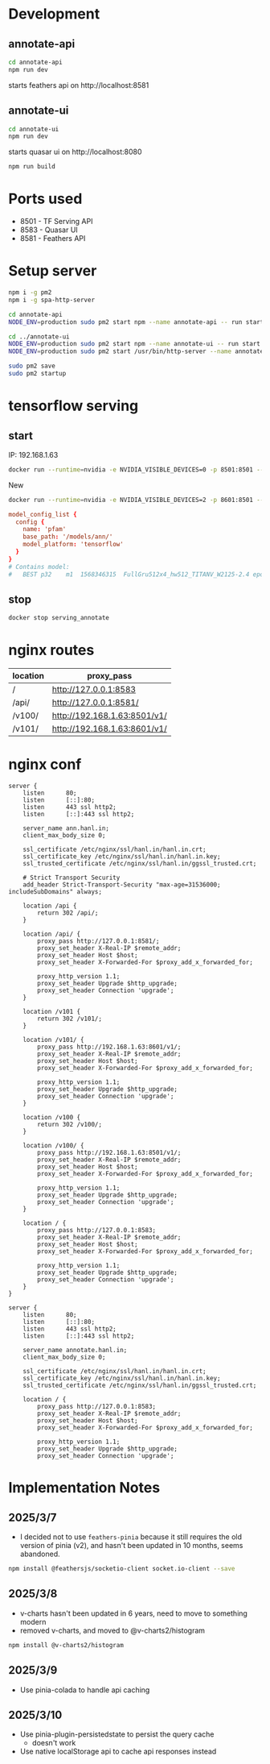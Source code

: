 # Development

## annotate-api

```bash
cd annotate-api
npm run dev
```

starts feathers api on http://localhost:8581

## annotate-ui

```bash
cd annotate-ui
npm run dev
```

starts quasar ui on http://localhost:8080

```bash
npm run build
```

# Ports used

- 8501 - TF Serving API
- 8583 - Quasar UI
- 8581 - Feathers API

# Setup server

```bash
npm i -g pm2
npm i -g spa-http-server

cd annotate-api
NODE_ENV=production sudo pm2 start npm --name annotate-api -- run start

cd ../annotate-ui
NODE_ENV=production sudo pm2 start npm --name annotate-ui -- run start
NODE_ENV=production sudo pm2 start /usr/bin/http-server --name annotate-ui -- ./dist/pwa-mat -c-1 -p 8583 -d false

sudo pm2 save
sudo pm2 startup
```

# tensorflow serving

## start

IP: 192.168.1.63

```bash
docker run --runtime=nvidia -e NVIDIA_VISIBLE_DEVICES=0 -p 8501:8501 --name serving_annotate --mount type=bind,source=/home/hotdogee/export,target=/models/pfam -e MODEL_NAME=pfam -t tensorflow/serving:latest-gpu
```

New

```bash
docker run --runtime=nvidia -e NVIDIA_VISIBLE_DEVICES=2 -p 8601:8501 --name serving_annotate2 --mount type=bind,source=/home/hotdogee/models,target=/models -t tensorflow/serving:latest-gpu --model_config_file=/models/models_config_ann.proto --file_system_poll_wait_seconds=60
```

```conf
model_config_list {
  config {
    name: 'pfam'
    base_path: '/models/ann/'
    model_platform: 'tensorflow'
  }
}
# Contains model:
#   BEST p32	m1	1568346315	FullGru512x4_hw512_TITANV_W2125-2.4	epoch-4-4421273
```

## stop

```bash
docker stop serving_annotate
```

# nginx routes

| location | proxy_pass                   |
| -------- | ---------------------------- |
| /        | http://127.0.0.1:8583        |
| /api/    | http://127.0.0.1:8581/       |
| /v100/   | http://192.168.1.63:8501/v1/ |
| /v101/   | http://192.168.1.63:8601/v1/ |

# nginx conf

```
server {
    listen      80;
    listen      [::]:80;
    listen      443 ssl http2;
    listen      [::]:443 ssl http2;

    server_name ann.hanl.in;
    client_max_body_size 0;

    ssl_certificate /etc/nginx/ssl/hanl.in/hanl.in.crt;
    ssl_certificate_key /etc/nginx/ssl/hanl.in/hanl.in.key;
    ssl_trusted_certificate /etc/nginx/ssl/hanl.in/ggssl_trusted.crt;

    # Strict Transport Security
    add_header Strict-Transport-Security "max-age=31536000; includeSubDomains" always;

    location /api {
        return 302 /api/;
    }

    location /api/ {
        proxy_pass http://127.0.0.1:8581/;
        proxy_set_header X-Real-IP $remote_addr;
        proxy_set_header Host $host;
        proxy_set_header X-Forwarded-For $proxy_add_x_forwarded_for;

        proxy_http_version 1.1;
        proxy_set_header Upgrade $http_upgrade;
        proxy_set_header Connection 'upgrade';
    }

    location /v101 {
        return 302 /v101/;
    }

    location /v101/ {
        proxy_pass http://192.168.1.63:8601/v1/;
        proxy_set_header X-Real-IP $remote_addr;
        proxy_set_header Host $host;
        proxy_set_header X-Forwarded-For $proxy_add_x_forwarded_for;

        proxy_http_version 1.1;
        proxy_set_header Upgrade $http_upgrade;
        proxy_set_header Connection 'upgrade';
    }

    location /v100 {
        return 302 /v100/;
    }

    location /v100/ {
        proxy_pass http://192.168.1.63:8501/v1/;
        proxy_set_header X-Real-IP $remote_addr;
        proxy_set_header Host $host;
        proxy_set_header X-Forwarded-For $proxy_add_x_forwarded_for;

        proxy_http_version 1.1;
        proxy_set_header Upgrade $http_upgrade;
        proxy_set_header Connection 'upgrade';
    }

    location / {
        proxy_pass http://127.0.0.1:8583;
        proxy_set_header X-Real-IP $remote_addr;
        proxy_set_header Host $host;
        proxy_set_header X-Forwarded-For $proxy_add_x_forwarded_for;

        proxy_http_version 1.1;
        proxy_set_header Upgrade $http_upgrade;
        proxy_set_header Connection 'upgrade';
    }
}

server {
    listen      80;
    listen      [::]:80;
    listen      443 ssl http2;
    listen      [::]:443 ssl http2;

    server_name annotate.hanl.in;
    client_max_body_size 0;

    ssl_certificate /etc/nginx/ssl/hanl.in/hanl.in.crt;
    ssl_certificate_key /etc/nginx/ssl/hanl.in/hanl.in.key;
    ssl_trusted_certificate /etc/nginx/ssl/hanl.in/ggssl_trusted.crt;

    location / {
        proxy_pass http://127.0.0.1:8583;
        proxy_set_header X-Real-IP $remote_addr;
        proxy_set_header Host $host;
        proxy_set_header X-Forwarded-For $proxy_add_x_forwarded_for;

        proxy_http_version 1.1;
        proxy_set_header Upgrade $http_upgrade;
        proxy_set_header Connection 'upgrade';

```

# Implementation Notes

## 2025/3/7

- I decided not to use `feathers-pinia` because it still requires the old version of pinia (v2), and hasn't been updated in 10 months, seems abandoned.

```bash
npm install @feathersjs/socketio-client socket.io-client --save
```

## 2025/3/8

- v-charts hasn't been updated in 6 years, need to move to something modern
- removed v-charts, and moved to @v-charts2/histogram

```bash
npm install @v-charts2/histogram
```

## 2025/3/9

- Use pinia-colada to handle api caching

## 2025/3/10

- Use pinia-plugin-persistedstate to persist the query cache
  - doesn't work
- Use native localStorage api to cache api responses instead
